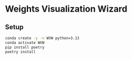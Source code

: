 # Weights Visualization Wizard

## Setup

```bash
conda create -y -n WVW python=3.13
conda activate WVW
pip install poetry
poetry install
```
